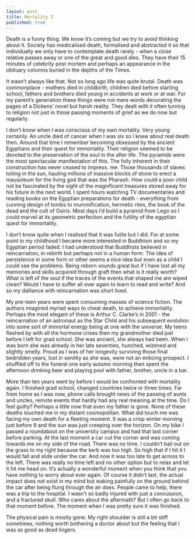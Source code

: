 ```yaml
---
layout: post
title: Mortality I 
published: true
---
```


Death is a funny thing. We know it’s coming but we try to avoid thinking about it. Society has medicalised  death, formalised and abstracted  it so that individually we only have to contemplate  death rarely - when a close relative passes away or one of the great and good dies. They have their 15 minutes of celebrity post mortem and perhaps an appearance in  the obituary columns buried in the depths of the Times.

It wasn’t always like that. Not so long ago life was quite brutal. Death was commonplace - mothers died in childbirth, children died before starting school, fathers and brothers died young in accidents at work or at war. For my parent’s generation these things were not mere words decorating the pages of a Dickens’ novel but harsh reality. They dealt with it often turning to religion not just in those passing moments of grief as we do now but regularly. 

I don’t know when I was conscious of my own mortality. Very young certainly. An uncle  died of cancer when I was six so I knew about real death then. Around that time I remember becoming obsessed by the ancient Egyptians and their quest for immortality. Their religion seemed to be devoted to the preservation of the soul in the after life. The pyramids were the most spectacular manifestation of this. The folly inherent in  their construction has never ceased to  impress. me. Those thousands of slaves toiling in the sun, hauling millions of massive blocks of stone to erect a mausoleum for the living god that was the Pharaoh. How could a poor child not be  fascinated by the sight of the magnificent treasures stored away for his future in the next world. I spent hours watching TV documentaries and reading books on the Egyptian preparations for death - everything from  cunning design of  tombs to mummification, hermetic rites, the book of the dead and the cult of Osiris. Most days I’d build a pyramid from Lego so I could marvel at its geometric perfection and the futility of the egyptian quest for immortality.

I don’t know quite when I realised that it was futile but I did. For at some point in my childhood I became more interested in Buddhism and so my Egyptian period faded. I had understood that Buddhists believed in reincarnation, in rebirth but perhaps not in a human form. The idea of persistence in some form or other seems a nice idea but even as a child I could see the problems. Being reborn sounds great but if I have lost all my memories and  skills acquired through graft then what is it really worth? What is left of the soul if the traces of the events  that shaped me are wiped clean? Would I have to suffer all over again to learn to read and write? And so my dalliance with reincarnation was short lived.

My pre-teen years were spent consuming masses of science fiction. The authors imagined myriad ways to cheat death, to achieve immortality. Perhaps the most elegant of these is Arthur C. Clarke’s in 2001 - the reincarnation of an astronaut as the  Star Child and his subsequent evolution into some sort of immortal energy being at one with the universe. My teens flashed by with all the hormone crises then my grandmother died just before I left for grad school. She was ancient, she always had been. When I was born she was already in her late seventies, hunched, wizened and slightly smelly. Proud as I was of her longevity surviving those final bedridden years, lost in senility as she was, were not an enticing prospect. I shuffled off to the funeral one early autumn morning then spent the afternoon drinking beer and playing pool with father, brother, uncle  in a bar. 

More than ten years went by  before I would be confronted with mortality again. I finished grad school, changed countries twice or three times. Far from home as I was now, phone calls brought news of the passing of  aunts and uncles, remote events that hardly had any real meaning at the time. Do I feel guilty? Perhaps a little now that even  my father is gone. None of these deaths touched me in my distant cosmopolitan. What did touch me was facing my own death for a fleeting moment. It was a crisp winter morning just before 9 and the sun was just creeping over the horizon. On my bike I passed a roundabout on  the university campus and had that  last corner before parking. At the last moment a car cut the corner and was coming towards me on my side of the road. There was no time. I couldn’t bail out on the grass to my right because the kerb was too high. So high that if I hit it I would fall and slide under the car. And now it was too late to get across to the left. There was really no time left and no other option but to  relax and let it hit me head on. It’s actually a wonderful  moment when you think that you have nothing to worry about ever again. Of course it didn’t last, the actual impact does not exist in my mind but waking painfully on the ground behind the car after being flung through the air does. People came to help, there was a trip to the hospital. I wasn’t so badly injured with just a  concussion, and a fractured skull. Who cares about the aftermath? But I often go back to that moment before. The moment when I was pretty sure it was finished.

The physical pain is mostly gone. My right shoulder is still a bit stiff sometimes, nothing worth bothering a doctor about but the feeling that I was as good as  dead lingers. 

